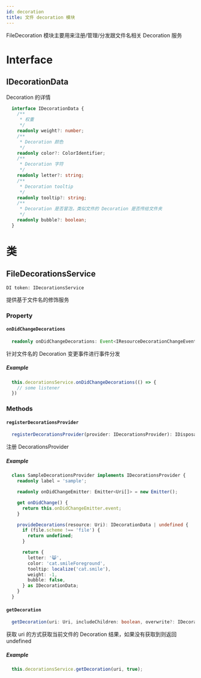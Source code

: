```yaml
---
id: decoration
title: 文件 decoration 模块
---
```


FileDecoration 模块主要用来注册/管理/分发跟文件名相关 Decoration 服务

# Interface

## IDecorationData

Decoration 的详情

```ts
  interface IDecorationData {
    /**
     * 权重
     */
    readonly weight?: number;
    /**
     * Decoration 颜色
     */
    readonly color?: ColorIdentifier;
    /**
     * Decoration 字符
     */
    readonly letter?: string;
    /**
     * Decoration tooltip
     */
    readonly tooltip?: string;
    /**
     * Decoration 是否冒泡，类似文件的 Decoration 是否传给文件夹
     */
    readonly bubble?: boolean;
  }
```

# 类

## FileDecorationsService

`DI token: IDecorationsService`

提供基于文件名的修饰服务

### Property

#### `onDidChangeDecorations`

```ts
  readonly onDidChangeDecorations: Event<IResourceDecorationChangeEvent>;
```

针对文件名的 Decoration 变更事件进行事件分发

##### Example

```ts
  this.decorationsService.onDidChangeDecorations(() => {
    // some listener
  })
```

### Methods

#### `registerDecorationsProvider`

```ts
  registerDecorationsProvider(provider: IDecorationsProvider): IDisposable;
```

注册 DecorationsProvider

##### Example

```ts
  class SampleDecorationsProvider implements IDecorationsProvider {
    readonly label = 'sample';

    readonly onDidChangeEmitter: Emitter<Uri[]> = new Emitter();

    get onDidChange() {
      return this.onDidChangeEmitter.event;
    }

    provideDecorations(resource: Uri): IDecorationData | undefined {
      if (file.scheme !== 'file') {
        return undefined;
      }

      return {
        letter: '😸',
        color: 'cat.smileForeground',
        tooltip: localize('cat.smile'),
        weight: -1,
        bubble: false,
      } as IDecorationData;
    }
  }
```


#### `getDecoration`

```ts
  getDecoration(uri: Uri, includeChildren: boolean, overwrite?: IDecorationData): IDecoration | undefined;
```

获取 uri 的方式获取当前文件的 Decoration 结果，如果没有获取到则返回 undefined

##### Example

```ts
  this.decorationsService.getDecoration(uri, true);
```
